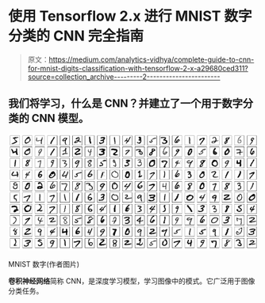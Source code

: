 # 使用 Tensorflow 2.x 进行 MNIST 数字分类的 CNN 完全指南

> 原文：<https://medium.com/analytics-vidhya/complete-guide-to-cnn-for-mnist-digits-classification-with-tensorflow-2-x-a29680ced311?source=collection_archive---------2----------------------->

## **我们将学习，什么是 CNN？并建立了一个用于数字分类的 CNN 模型。**

![](img/2a8558b36787474c42c547536a72d25c.png)

MNIST 数字(作者图片)

**卷积神经网络**简称 CNN，是深度学习模型，学习图像中的模式。它广泛用于图像分类任务。